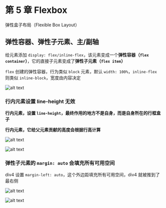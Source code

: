 # 第 5 章 Flexbox

弹性盒子布局（Flexible Box Layout）

## 弹性容器、弹性子元素、主/副轴

给元素添加 `display: flex/inline-flex`，该元素变成一个**弹性容器（`flex container`）**，它的直接子元素变成了**弹性子元素（`flex item`）**

`flex` 创建的弹性容器，行为类似 `block` 元素，默认 `width: 100%`，`inline-flex` 则类似 `inline-block`，宽度由内容决定

![alt text](https://github.com/yaoshaohua/markdowndocs/blob/main/assets/css/5-1-1.png?raw=true)

### 行内元素设置 line-height 无效

**行内元素，设置 `line-height`，最终作用的地方不是自身，而是自身所在的行框盒子**

**行内元素，它给父元素贡献的高度会根据行高计算**

![alt text](https://github.com/yaoshaohua/markdowndocs/blob/main/assets/css/5-1-2.png?raw=true)

![alt text](https://github.com/yaoshaohua/markdowndocs/blob/main/assets/css/5-1-3.png?raw=true)

### 弹性子元素的 `margin: auto` 会填充所有可用空间

div4 设置 `margin-left: auto`，这个外边距填充所有可用空间，div4 就被推到了最右侧

![alt text](https://github.com/yaoshaohua/markdowndocs/blob/main/assets/css/5-1-4.png?raw=true)

![alt text](https://github.com/yaoshaohua/markdowndocs/blob/main/assets/css/5-1-5.png?raw=true)
